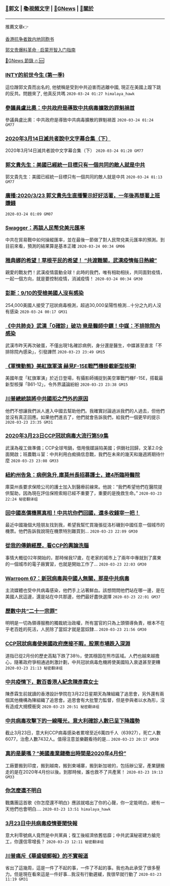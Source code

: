 ###  [:eagle:郭文](https://github.com/ourhimalayas/txt) | [:books:視頻文字](https://github.com/ourhimalayas/txt/blob/master/content/README.md) | [:newspaper:GNews](https://github.com/ourhimalayas/txt/blob/master/content/gnews/README.md) | [:pray:關於](https://github.com/ourhimalayas/home/tree/master/about)
---

推薦文章:point_right:

[香港抗争者致内地同胞书](https://github.com/ourhimalayas/news/blob/master/2019/08/a_letter_from_the_hong_kong_people.md)

[郭文贵爆料革命 · 启蒙开智入门指南](https://github.com/ourhimalayas/txt/issues/1)

[:newspaper:GNews 節錄 :fire: :new:](https://github.com/ourhimalayas/txt/blob/master/content/gnews/README.md) 



### [INTY的前世今生 (第一季)](/content/gnews/1/README.md)

這位蹭郭文貴而出名的, 他號稱是受到中共迫害而逃離中國, 現正在美國上躥下跳的反共。問題來了, 他真反共嗎  `2020-03-24 01:27 himalaya_hawk`

### [參議員盧比奧：中共政府是導致中共病毒擴散的罪魁禍首](/content/gnews/2/README.md)

參議員盧比奧：中共政府是導致中共病毒擴散的罪魁禍首  `2020-03-24 01:24 GM77`

### [2020年3月14日滅共者說中文字幕合集（下）](/content/gnews/3/README.md)

2020年3月14日滅共者說中文字幕合集（下）  `2020-03-24 01:20 GM77`

### [郭文貴先生：美國已經統一目標只有一個共同的敵人就是中共](/content/gnews/4/README.md)

郭文貴先生：美國已經統一目標只有一個共同的敵人就是中共  `2020-03-24 01:13 GM77`

### [廣播:2020/3/23 郭文貴先生直播警示好好活著，一年後再想著上班賺錢](/content/gnews/5/README.md)

 `2020-03-24 01:09 GM07`

### [Swagger：再談人民幣兌美元匯率](/content/gnews/6/README.md)

中共在貿易戰中如何操縱匯率，並在最後一節做了對人民幣兌美元匯率的預測。到目前來看，預測的結果算是基本正確  `2020-03-24 00:34 GM06`

### [雅典娜的希望！草根平民的希望！ “共渡難關，武漢疫情每日熱線”](/content/gnews/7/README.md)

親愛的戰友們！武漢疫情震動全球！此時的我們，唯有相助相扶，共同面對疫情，一起一個方向，就是要控制疫情，消滅疫情！  `2020-03-24 00:34 GM30`

### [彭斯：9/10的受檢美國人沒有感染](/content/gnews/8/README.md)

254,000美國人接受了冠狀病毒檢測，超過30,000呈陽性檢測...十分之九的人沒有感染  `2020-03-24 00:17 GM31`

### [《中共肺炎》武漢「0確診」破功 竟是醫師中鏢！中媒：不排除院內感染](/content/gnews/9/README.md)

武漢市昨天再次破蛋，不僅出現1名確診病例，身分還是醫生，中媒甚至直言「不排除院內感染」，引發譁然  `2020-03-23 23:49 GM15`

### [《軍情動態》美紅旗軍演 赫見F-15E戰鬥機掛載新型核彈!](/content/gnews/10/README.md)

美國年度「紅旗軍演」於近日登場，有攝影師捕捉到美空軍戰鬥機F-15E，搭載最新型核彈「B61-12」，令外界議論紛紛  `2020-03-23 23:38 GM15`

### [川普總統談將中共國拒之門外的原因](/content/gnews/11/README.md)

他們不想讓我們派人進入中國去幫助他們。我確實討論過派我們的人過去，但他們並沒有真正回應。如果他們進去了，他們就會告訴我們，給我們一個更早的提示  `2020-03-23 23:35 GM31`

### [2020年3月23日CCP冠狀病毒大流行第59集](/content/gnews/12/README.md)

武漢為複工做準備；CCP全球甩鍋，借用俄媒誣陷美國；供銷社回歸，文革2.0全面開啟；班農戰斗室：中共利用白痴搞信息戰，我們在未來的幾天和幾週將期待什麼  `2020-03-23 23:08 GM33`

### [紐約州告急：病例急升,庫莫州長招募護士，建4所臨時醫院](/content/gnews/13/README.md)

庫莫州長要求保險公司的護士加入到醫療前線來。他說：“我們希望他們在醫院提供幫助，因為現在評估保險索賠已經不重要了，重要的是挽救生命。”  `2020-03-23 22:24 秘密翻译组`

### [回中國高價機票真相！中共坑你們回國，還多收錢宰一把！](/content/gnews/14/README.md)

最近中國幾個大陸朋友找到我，希望我幫忙買幾張從洛杉磯到中國任意一個城市的機票。他們告訴我說現在機票特別難買到...  `2020-03-23 22:09 GM30`

### [從我的傳銷經歷，看CCP的輿論洗腦](/content/gnews/15/README.md)

事情大概從02年開始的，那時候我17歲，在老家的城市上了兩年中專就到了廣東的一個城市的電子廠實習，也就是開始工作了...  `2020-03-23 22:03 GM30`

### [Warroom 67：新冠病毒與中國人無關，那是中共病毒](/content/gnews/16/README.md)

主流媒體也受中共病毒感染，他們手上沾著鮮血。該想問問他們站在哪一邊，是在美國人民這邊，還是站在中共那邊，他們最好盡快選擇  `2020-03-23 22:01 GM37`

### [歷數中共“二十一宗罪”](/content/gnews/17/README.md)

明明是一切為領導服務的獨裁統治政權，所有當官的只為上頭領導負責，根本不在乎老百姓的死活，人民除了當奴才就是當奴隸...  `2020-03-23 21:56 GM30`

### [CCP冠狀病毒使美國政府應接不暇，股票市場跌入深淵](/content/gnews/18/README.md)

道指已從2月份的歷史高點下跌了38％，使其穩固在熊市區域。人們也越來越擔心，隨著政府爭相通過刺激計劃，中共冠狀病毒危機將使美國陷入衰退甚至更糟  `2020-03-23 21:13 秘密翻译组`

### [中共疫情下，數百香港人紀念陳彥霖女士](/content/gnews/19/README.md)

陳彥霖生前就讀的香港設計學院在3月22日星期天為陳組織了追思會，另外還有兩個其他機構為陳組織了追思會。追思會有大批警力監督，但是參與者以水為形，沒有造成大規模衝突  `2020-03-23 20:51 秘密翻译组`

### [中共病毒攻擊下的一線曙光，意大利確診人數已呈下降趨勢](/content/gnews/20/README.md)

截止3月23日，意大利CCP病毒感染者累增至近6萬四千人（63927），死亡人數6077，治愈人數7432人。值得注意並樂觀看待的是...  `2020-03-23 20:17 GM30`

### [真的是蒙嗎？“美國產業鏈撤出時間是2020年4月份”](/content/gnews/21/README.md)

工廠要搬到印度，搬到越南，搬到柬埔寨，搬到新加坡的，包括辦公室，產業鏈搬走的是在2020年4月份以後。到那時候，誰也救不了共產黨！  `2020-03-23 19:13 GM33`

### [你怎麼還不明白](/content/gnews/22/README.md)

戰鷹團這首歌《你怎麼還不明白》應該就唱出了你的心聲，你一定能明白，總有一天他們也會明白….  `2020-03-23 13:51 himalaya_hawk`

### [3月23日中共病毒疫情要聞快報](/content/gnews/23/README.md)

意大利零號病人竟然是中共黨員；復工後經濟依舊低靡；中共武漢秘密建方艙完工，你還信零增長？  `2020-03-23 12:11 秘密翻译组`

### [川普痛斥《華盛頓郵報》的不實報道](/content/gnews/24/README.md)

省出了這幾周，這是一件了不起的事，一件了不起的事。我也為此承受了很多壓力。但是現在看來這是一件好事...我沒有行動遲緩，我很早就行動了  `2020-03-23 11:19 GM31`

